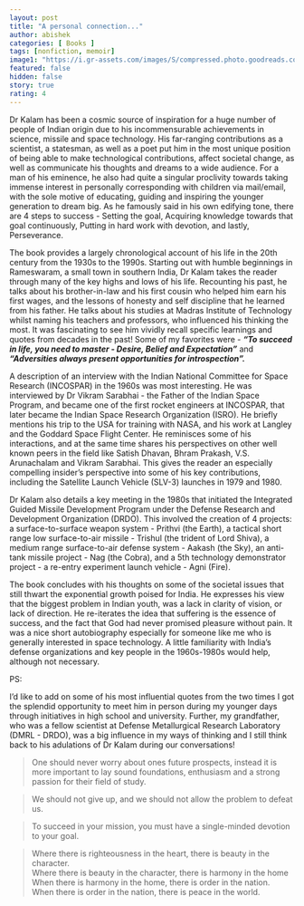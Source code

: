 ```yaml
---
layout: post
title: "A personal connection..."
author: abishek
categories: [ Books ]
tags: [nonfiction, memoir]
image1: "https://i.gr-assets.com/images/S/compressed.photo.goodreads.com/books/1588286863l/634583._SY475_.jpg"
featured: false
hidden: false
story: true
rating: 4
---
```


Dr Kalam has been a cosmic source of inspiration for a huge number of people of Indian origin due to his incommensurable achievements in science, missile and space technology. His far-ranging contributions as a scientist, a statesman, as well as a poet put him in the most unique position of being able to make technological contributions, affect societal change, as well as communicate his thoughts and dreams to a wide audience. For a man of his eminence, he also had quite a singular proclivity towards taking immense interest in personally corresponding with children via mail/email, with the sole motive of educating, guiding and inspiring the younger generation to dream big. As he famously said in his own edifying tone, there are 4 steps to success - Setting the goal, Acquiring knowledge towards that goal continuously, Putting in hard work with devotion, and lastly, Perseverance.

The book provides a largely chronological account of his life in the 20th century from the 1930s to the 1990s. Starting out with humble beginnings in Rameswaram, a small town in southern India, Dr Kalam takes the reader through many of the key highs and lows of his life. Recounting his past, he talks about his brother-in-law and his first cousin who helped him earn his first wages, and the lessons of honesty and self discipline that he learned from his father. He talks about his studies at Madras Institute of Technology whilst naming his teachers and professors, who influenced his thinking the most. It was fascinating to see him vividly recall specific learnings and quotes from decades in the past! Some of my favorites were - ***“To succeed in life, you need to master - Desire, Belief and Expectation”*** and ***“Adversities always present opportunities for introspection”.***

A description of an interview with the Indian National Committee for Space Research (INCOSPAR) in the 1960s was most interesting. He was interviewed by Dr Vikram Sarabhai - the Father of the Indian Space Program, and became one of the first rocket engineers at INCOSPAR, that later became the Indian Space Research Organization (ISRO). He briefly mentions his trip to the USA for training with NASA, and his work at Langley and the Goddard Space Flight Center. He reminisces some of his interactions, and at the same time shares his perspectives on other well known peers in the field like Satish Dhavan, Bhram Prakash, V.S. Arunachalam and Vikram Sarabhai. This gives the reader an especially compelling insider’s perspective into some of his key contributions, including the Satellite Launch Vehicle (SLV-3) launches in 1979 and 1980.

Dr Kalam also details a key meeting in the 1980s that initiated the Integrated Guided Missile Development Program under the Defense Research and Development Organization (DRDO). This involved the creation of 4 projects: a surface-to-surface weapon system - Prithvi (the Earth), a tactical short range low surface-to-air missile - Trishul (the trident of Lord Shiva), a medium range surface-to-air defense system - Aakash (the Sky), an anti-tank missile project - Nag (the Cobra), and a 5th technology demonstrator project - a re-entry experiment launch vehicle - Agni (Fire).

The book concludes with his thoughts on some of the societal issues that still thwart the exponential growth poised for India. He expresses his view that the biggest problem in Indian youth, was a lack in clarity of vision, or lack of direction. He re-iterates the idea that suffering is the essence of success, and the fact that God had never promised pleasure without pain. It was a nice short autobiography especially for someone like me who is generally interested in space technology. A little familiarity with India’s defense organizations and key people in the 1960s-1980s would help, although not necessary.

PS:

I’d like to add on some of his most influential quotes from the two times I got the splendid opportunity to meet him in person during my younger days through initiatives in high school and university. Further, my grandfather, who was a fellow scientist at Defense Metallurgical Research Laboratory (DMRL - DRDO), was a big influence in my ways of thinking and I still think back to his adulations of Dr Kalam during our conversations!

>One should never worry about ones future prospects, instead it is more important to lay sound foundations, enthusiasm and a strong passion for their field of study.

>We should not give up, and we should not allow the problem to defeat us.

>To succeed in your mission, you must have a single-minded devotion to your goal.

>Where there is righteousness in the heart, there is beauty in the character.<br />
Where there is beauty in the character, there is harmony in the home<br />
When there is harmony in the home, there is order in the nation.<br />
When there is order in the nation, there is peace in the world.<br />
